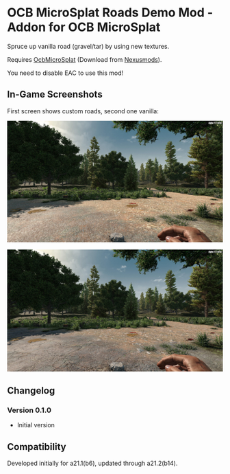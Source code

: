 # OCB MicroSplat Roads Demo Mod - Addon for OCB MicroSplat

Spruce up vanilla road (gravel/tar) by using new textures.

Requires [OcbMicroSplat][1] (Download from [Nexusmods][3]).

You need to disable EAC to use this mod!

## In-Game Screenshots

First screen shows custom roads, second one vanilla:

![Roads Custom](Screens/roads-custom.jpg)

![Roads Vanilla](Screens/roads-vanilla.jpg)

## Changelog

### Version 0.1.0

- Initial version

## Compatibility

Developed initially for a21.1(b6), updated through a21.2(b14).

[1]: https://github.com/OCB7D2D/OcbMicroSplat
[2]: https://github.com/OCB7D2D/OcbMicroSplat/releases
[3]: https://www.nexusmods.com/7daystodie/mods/2873